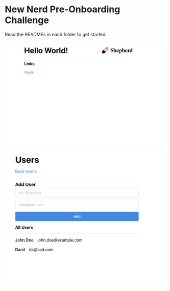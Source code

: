 # New Nerd Pre-Onboarding Challenge

Read the READMEs in each folder to get started.

![alt text](<CleanShot 2024-10-17 at 11.28.58.png>)
![alt text](<CleanShot 2024-10-17 at 11.29.19.png>)
